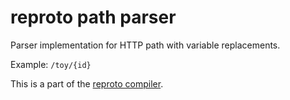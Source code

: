 # reproto path parser

Parser implementation for HTTP path with variable replacements.

Example: `/toy/{id}`

This is a part of the [reproto compiler](/doc/compiler.md).
